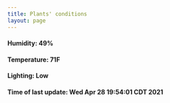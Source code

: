 ```yaml
---
title: Plants' conditions
layout: page
---
```



#### Humidity: 49%
#### Temperature: 71F
#### Lighting: Low
#### Time of last update: Wed Apr 28 19:54:01 CDT 2021
